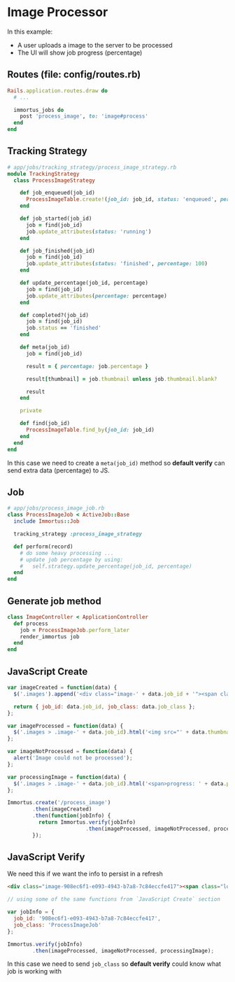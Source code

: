 Image Processor
===

In this example:
* A user uploads a image to the server to be processed
* The UI will show job progress (percentage)

Routes (file: config/routes.rb)
---

```ruby
Rails.application.routes.draw do
  # ...

  immortus_jobs do
    post 'process_image', to: 'image#process'
  end
end
```

Tracking Strategy
---

```ruby
# app/jobs/tracking_strategy/process_image_strategy.rb
module TrackingStrategy
  class ProcessImageStrategy

    def job_enqueued(job_id)
      ProcessImageTable.create!(job_id: job_id, status: 'enqueued', percentage: 0)
    end

    def job_started(job_id)
      job = find(job_id)
      job.update_attributes(status: 'running')
    end

    def job_finished(job_id)
      job = find(job_id)
      job.update_attributes(status: 'finished', percentage: 100)
    end

    def update_percentage(job_id, percentage)
      job = find(job_id)
      job.update_attributes(percentage: percentage)
    end

    def completed?(job_id)
      job = find(job_id)
      job.status == 'finished'
    end

    def meta(job_id)
      job = find(job_id)

      result = { percentage: job.percentage }

      result[thumbnail] = job.thumbnail unless job.thumbnail.blank?

      result
    end

    private

    def find(job_id)
      ProcessImageTable.find_by(job_id: job_id)
    end
  end
end
```

In this case we need to create a `meta(job_id)` method so __default verify__ can send extra data (percentage) to JS.

Job
---

```ruby
# app/jobs/process_image_job.rb
class ProcessImageJob < ActiveJob::Base
  include Immortus::Job

  tracking_strategy :process_image_strategy

  def perform(record)
    # do some heavy processing ...
    # update job percentage by using:
    #   self.strategy.update_percentage(job_id, percentage)
  end
end
```

Generate job method
---

```ruby
class ImageController < ApplicationController
  def process
    job = ProcessImageJob.perform_later
    render_immortus job
  end
end
```

JavaScript Create
---

```javascript
var imageCreated = function(data) {
  $('.images').append('<div class="image-' + data.job_id + '"><span class="loading-icon"></span></div>');

  return { job_id: data.job_id, job_class: data.job_class };
};

var imageProcessed = function(data) {
  $('.images > .image-' + data.job_id).html('<img src="' + data.thumbnail + '">');
};

var imageNotProcessed = function(data) {
  alert('Image could not be processed');
};

var processingImage = function(data) {
  $('.images > .image-' + data.job_id).html('<span>progress: ' + data.percentage + '</span>');
};

Immortus.create('/process_image')
        .then(imageCreated)
        .then(function(jobInfo) {
          return Immortus.verify(jobInfo)
                         .then(imageProcessed, imageNotProcessed, processingImage);
        });
```

JavaScript Verify
---

We need this if we want the info to persist in a refresh

```html
<div class="image-908ec6f1-e093-4943-b7a8-7c84eccfe417"><span class="loading-icon"></span></div>
```

```javascript
// using some of the same functions from `JavaScript Create` section

var jobInfo = {
  job_id: '908ec6f1-e093-4943-b7a8-7c84eccfe417',
  job_class: 'ProcessImageJob'
};

Immortus.verify(jobInfo)
        .then(imageProcessed, imageNotProcessed, processingImage);
```

In this case we need to send `job_class` so __default verify__ could know what job is working with
